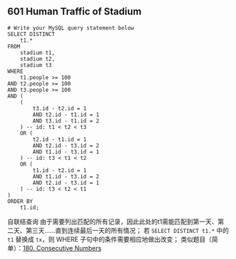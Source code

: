 ## 601 Human Traffic of Stadium ##
```
# Write your MySQL query statement below
SELECT DISTINCT
	t1.*
FROM
	stadium t1,
	stadium t2,
	stadium t3
WHERE
	t1.people >= 100
AND t2.people >= 100
AND t3.people >= 100
AND (
	(
		t3.id - t2.id = 1
		AND t2.id - t1.id = 1
		AND t3.id - t1.id = 2
	) -- id: t1 < t2 < t3
	OR (
		t2.id - t1.id = 1
		AND t2.id - t3.id = 2
		AND t1.id - t3.id = 1
	) -- id: t3 < t1 < t2
	OR (
		t1.id - t2.id = 1
		AND t1.id - t3.id = 2
		AND t2.id - t3.id = 1
	) -- id: t3 < t2 < t1
)
ORDER BY
	t1.id;
```
自联结查询
由于需要列出匹配的所有记录，因此此处的t1需能匹配到第一天、第二天、第三天……直到连续最后一天的所有情况；
若 `SELECT DISTINCT t1.*` 中的 `t1` 替换成 `tx`，则 WHERE 子句中的条件需要相应地做出改变；
类似题目（简单）：[180. Consecutive Numbers](https://leetcode.com/problems/consecutive-numbers/description/)
